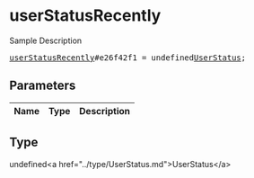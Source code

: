 # userStatusRecently

Sample Description

<pre>
<a href="../constructor/userStatusRecently.md">userStatusRecently</a>#e26f42f1 = undefined<a href="../type/UserStatus.md">UserStatus</a>;
</pre>

## Parameters

| Name | Type | Description |
|------|:----:|-------------|

## Type

undefined&lt;a href=&#34;../type/UserStatus.md&#34;&gt;UserStatus&lt;/a&gt;
